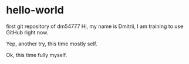 # hello-world
first git repository of dm54777
Hi, my name is Dmitrii, I am training to use GitHub right now.

Yep, another try, this time mostly self.


Ok, this time fully myself.
